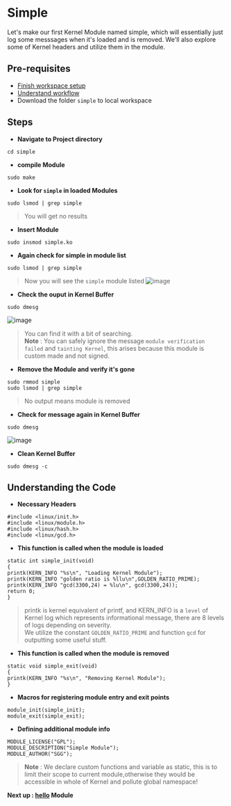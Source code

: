 # Simple
Let's make our first Kernel Module named simple, which will essentially just log some messsages when it's loaded and is removed.
We'll also explore some of Kernel headers and utilize them in the module.

## Pre-requisites
- [Finish workspace setup](../../../#setting-up-workspace)
- [Understand workflow](../../../#our-workflow)
- Download the folder ```simple``` to local workspace

## Steps

- **Navigate to Project directory**
```
cd simple
```

- **compile Module**
```
sudo make
```

-  **Look for ```simple``` in loaded Modules**
```
sudo lsmod | grep simple
```
> You will get no results

- **Insert Module**
```
sudo insmod simple.ko
```

- **Again check for simple in module list**
```
sudo lsmod | grep simple
```
> Now you will see the ```simple``` module listed
> ![image](https://user-images.githubusercontent.com/75921254/200163554-07648585-8834-482c-85cc-6828b7f55edc.png)

- **Check the ouput in Kernel Buffer**
```
sudo dmesg
```
![image](https://user-images.githubusercontent.com/75921254/200163925-7c53887f-ae23-4441-8779-91a202b32d0a.png)

> You can find it with a bit of searching. </br>
> **Note** : You can safely ignore the message ```module verification failed``` and ```tainting Kernel```, this arises because this module is custom made and not signed.

- **Remove the Module and verify it's gone**
```
sudo rmmod simple
sudo lsmod | grep simple
```
> No output means module is removed

- **Check for message again in Kernel Buffer**
```
sudo dmesg
```
![image](https://user-images.githubusercontent.com/75921254/200163870-3ae9bca6-06f1-4850-a172-907e3e1272ce.png)

- **Clean Kernel Buffer**
```
sudo dmesg -c
```

## Understanding the Code
- **Necessary Headers**
```
#include <linux/init.h>
#include <linux/module.h>
#include <linux/hash.h>
#include <linux/gcd.h>
```

- **This function is called when the module is loaded**
```
static int simple_init(void)
{
printk(KERN_INFO "%s\n", "Loading Kernel Module");
printk(KERN_INFO "golden ratio is %llu\n",GOLDEN_RATIO_PRIME);
printk(KERN_INFO "gcd(3300,24) = %lu\n", gcd(3300,24));
return 0;
}
```
> printk is kernel equivalent of printf, and KERN_INFO is a ```level``` of Kernel log which represents informational message, there are 8 levels of logs depending on severity. </br>
> We utilize the constant ```GOLDEN_RATIO_PRIME``` and function ```gcd``` for outputting some useful stuff. </br>

- **This function is called when the module is removed**
```
static void simple_exit(void)
{
printk(KERN_INFO "%s\n", "Removing Kernel Module");
}
```

- **Macros for registering module entry and exit points**
```
module_init(simple_init);
module_exit(simple_exit);
```
- **Defining additional module info**
```
MODULE_LICENSE("GPL");
MODULE_DESCRIPTION("Simple Module");
MODULE_AUTHOR("SGG");
```

> **Note** : We declare custom functions and variable as static, this is to limit their scope to current module,otherwise they would be accessible in whole of Kernel and pollute global namespace!

**Next up : [hello](/hello) Module** 
